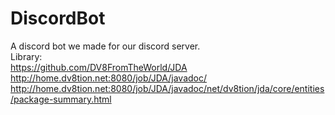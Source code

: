 # DiscordBot
A discord bot we made for our discord server. </br>
Library: </br>
https://github.com/DV8FromTheWorld/JDA
http://home.dv8tion.net:8080/job/JDA/javadoc/
http://home.dv8tion.net:8080/job/JDA/javadoc/net/dv8tion/jda/core/entities/package-summary.html
